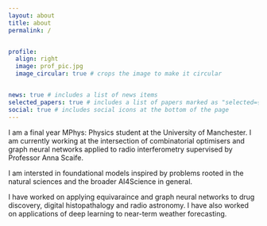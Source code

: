 ```yaml
---
layout: about
title: about
permalink: /


profile:
  align: right
  image: prof_pic.jpg
  image_circular: true # crops the image to make it circular


news: true # includes a list of news items
selected_papers: true # includes a list of papers marked as "selected={true}"
social: true # includes social icons at the bottom of the page
---
```


I am a final year MPhys: Physics student at the University of Manchester. I am currently working at the intersection of combinatorial optimisers and graph neural networks applied to radio interferometry supervised by Professor Anna Scaife. 

I am intersted in foundational models inspired by problems rooted in the natural sciences and the broader AI4Science in general. 

I have worked on applying equivaraince and graph neural networks to drug discovery, digital histopathalogy and radio astronomy. I have also worked on applications of deep learning to near-term weather forecasting. 
